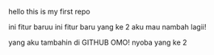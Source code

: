hello this is my first repo

ini fitur baruu
ini fitur baru yang ke 2
aku mau nambah lagii!

yang aku tambahin di GITHUB OMO!
nyoba yang ke 2
